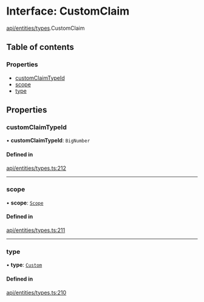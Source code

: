 # Interface: CustomClaim

[api/entities/types](../wiki/api.entities.types).CustomClaim

## Table of contents

### Properties

- [customClaimTypeId](../wiki/api.entities.types.CustomClaim#customclaimtypeid)
- [scope](../wiki/api.entities.types.CustomClaim#scope)
- [type](../wiki/api.entities.types.CustomClaim#type)

## Properties

### customClaimTypeId

• **customClaimTypeId**: `BigNumber`

#### Defined in

[api/entities/types.ts:212](https://github.com/PolymeshAssociation/polymesh-sdk/blob/88db4a91/src/api/entities/types.ts#L212)

___

### scope

• **scope**: [`Scope`](../wiki/api.entities.types.Scope)

#### Defined in

[api/entities/types.ts:211](https://github.com/PolymeshAssociation/polymesh-sdk/blob/88db4a91/src/api/entities/types.ts#L211)

___

### type

• **type**: [`Custom`](../wiki/api.entities.types.ClaimType#custom)

#### Defined in

[api/entities/types.ts:210](https://github.com/PolymeshAssociation/polymesh-sdk/blob/88db4a91/src/api/entities/types.ts#L210)
